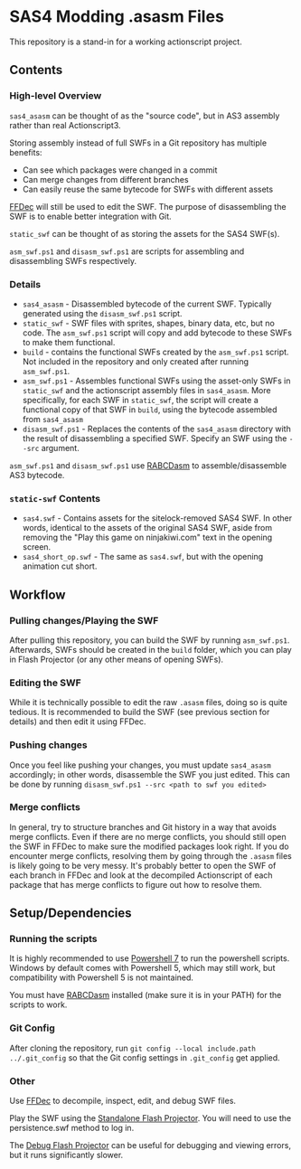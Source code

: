 # SAS4 Modding .asasm Files

This repository is a stand-in for a working actionscript project.

## Contents

### High-level Overview

`sas4_asasm` can be thought of as the "source code", but in AS3 assembly rather than real Actionscript3.

Storing assembly instead of full SWFs in a Git repository has multiple benefits:

* Can see which packages were changed in a commit
* Can merge changes from different branches
* Can easily reuse the same bytecode for SWFs with different assets

[FFDec](https://github.com/jindrapetrik/jpexs-decompiler/tree/master) will still be used to edit the SWF. The purpose of disassembling the SWF is to enable better integration with Git.

`static_swf` can be thought of as storing the assets for the SAS4 SWF(s).

`asm_swf.ps1` and `disasm_swf.ps1` are scripts for assembling and disassembling SWFs respectively.

### Details

* `sas4_asasm` - Disassembled bytecode of the current SWF. Typically generated using the `disasm_swf.ps1` script.
* `static_swf` - SWF files with sprites, shapes, binary data, etc, but no code. The `asm_swf.ps1` script will copy and add bytecode to these SWFs to make them functional.
* `build` - contains the functional SWFs created by the `asm_swf.ps1` script. Not included in the repository and only created after running `asm_swf.ps1`.
* `asm_swf.ps1` - Assembles functional SWFs using the asset-only SWFs in `static_swf` and the actionscript assembly files in `sas4_asasm`. More specifically, for each SWF in `static_swf`, the script will create a functional copy of that SWF in `build`, using the bytecode assembled from `sas4_asasm`
* `disasm_swf.ps1` - Replaces the contents of the `sas4_asasm` directory with the result of disassembling a specified SWF. Specify an SWF using the `--src` argument.

`asm_swf.ps1` and `disasm_swf.ps1` use [RABCDasm](https://github.com/CyberShadow/RABCDAsm) to assemble/disassemble AS3 bytecode.

### `static-swf` Contents

* `sas4.swf` - Contains assets for the sitelock-removed SAS4 SWF. In other words, identical to the assets of the original SAS4 SWF, aside from removing the "Play this game on ninjakiwi.com" text in the opening screen.
* `sas4_short_op.swf` - The same as `sas4.swf`, but with the opening animation cut short.

## Workflow

### Pulling changes/Playing the SWF

After pulling this repository, you can build the SWF by running `asm_swf.ps1`. Afterwards, SWFs should be created in the `build` folder, which you can play in Flash Projector (or any other means of opening SWFs).

### Editing the SWF

While it is technically possible to edit the raw `.asasm` files, doing so is quite tedious. It is recommended to build the SWF (see previous section for details) and then edit it using FFDec.

### Pushing changes

Once you feel like pushing your changes, you must update  `sas4_asasm` accordingly; in other words, disassemble the SWF you just edited. This can be done by running `disasm_swf.ps1 --src <path to swf you edited>`

### Merge conflicts

In general, try to structure branches and Git history in a way that avoids merge conflicts. Even if there are no merge conflicts, you should still open the SWF in FFDec to make sure the modified packages look right. If you do encounter merge conflicts, resolving them by going through the `.asasm` files is likely going to be very messy. It's probably better to open the SWF of each branch in FFDec and look at the decompiled Actionscript of each package that has merge conflicts to figure out how to resolve them.

## Setup/Dependencies

### Running the scripts

It is highly recommended to use [Powershell 7](https://learn.microsoft.com/en-us/powershell/scripting/install/installing-powershell-on-windows?view=powershell-7.3) to run the powershell scripts. Windows by default comes with Powershell 5, which may still work, but compatibility with Powershell 5 is not maintained.

You must have [RABCDasm](https://github.com/CyberShadow/RABCDAsm) installed (make sure it is in your PATH) for the scripts to work.

### Git Config

After cloning the repository, run `git config --local include.path ../.git_config` so that the Git config settings in `.git_config` get applied.

### Other

Use [FFDec](https://github.com/jindrapetrik/jpexs-decompiler/tree/master) to decompile, inspect, edit, and debug SWF files.

Play the SWF using the [Standalone Flash Projector](https://archive.org/details/adobe-flash-player-projector). You will need to use the persistence.swf method to log in.

The [Debug Flash Projector](https://archive.org/details/flashplayer_32_sa_debug_2) can be useful for debugging and viewing errors, but it runs significantly slower.
